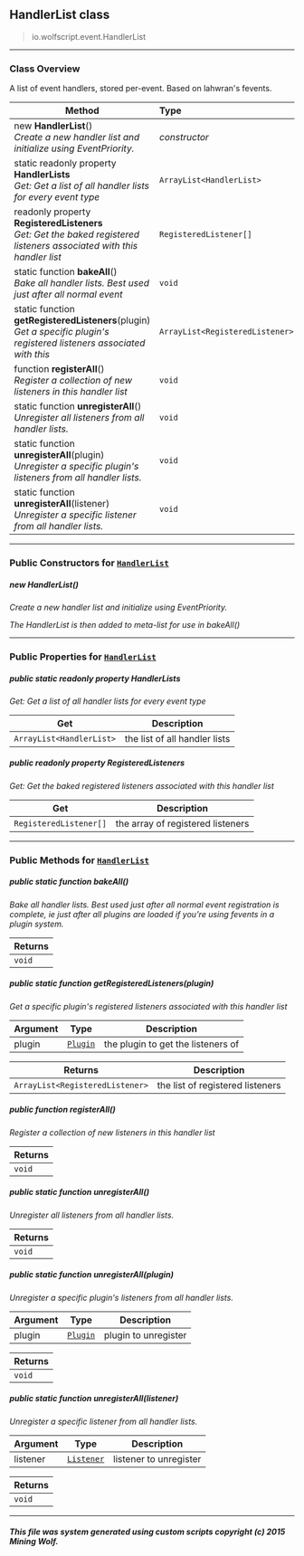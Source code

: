 ## HandlerList __class__

>io.wolfscript.event.HandlerList

---

### Class Overview

A list of event handlers, stored per-event. Based on lahwran's fevents.

Method | Type   
--- | :--- 
new __HandlerList__() <br> _Create a new handler list and initialize using EventPriority._ | _constructor_
static readonly property __HandlerLists__ <br> _Get: Get a list of all handler lists for every event type_ | `ArrayList<HandlerList>`
 readonly property __RegisteredListeners__ <br> _Get: Get the baked registered listeners associated with this handler list_ | `RegisteredListener[]`
static function __bakeAll__() <br> _Bake all handler lists. Best used just after all normal event_ | `void`
static function __getRegisteredListeners__(plugin) <br> _Get a specific plugin's registered listeners associated with this_ | `ArrayList<RegisteredListener>`
 function __registerAll__() <br> _Register a collection of new listeners in this handler list_ | `void`
static function __unregisterAll__() <br> _Unregister all listeners from all handler lists._ | `void`
static function __unregisterAll__(plugin) <br> _Unregister a specific plugin's listeners from all handler lists._ | `void`
static function __unregisterAll__(listener) <br> _Unregister a specific listener from all handler lists._ | `void`



---

### Public Constructors for [`HandlerList`](HandlerList.md)

##### <a id='handlerlist'></a>new __HandlerList__() 

_Create a new handler list and initialize using EventPriority. <p> The HandlerList is then added to meta-list for use in bakeAll()_


---

### Public Properties for [`HandlerList`](HandlerList.md)

##### <a id='handlerlists'></a>public static readonly property __HandlerLists__

_Get: Get a list of all handler lists for every event type_

Get | Description
--- | --- 
`ArrayList<HandlerList>` | the list of all handler lists



##### <a id='registeredlisteners'></a>public  readonly property __RegisteredListeners__

_Get: Get the baked registered listeners associated with this handler list_

Get | Description
--- | --- 
`RegisteredListener[]` | the array of registered listeners



---

### Public Methods for [`HandlerList`](HandlerList.md)

##### <a id='bakeall'></a>public static function __bakeAll__()

_Bake all handler lists. Best used just after all normal event registration is complete, ie just after all plugins are loaded if you're using fevents in a plugin system._

Returns | 
--- | 
`void` |


##### <a id='getregisteredlisteners'></a>public static function __getRegisteredListeners__(plugin)

_Get a specific plugin's registered listeners associated with this handler list_

Argument | Type | Description  
--- | --- | --- 
plugin | [`Plugin`](../plugin/Plugin.md) | the plugin to get the listeners of

Returns | Description
--- | --- 
`ArrayList<RegisteredListener>` | the list of registered listeners


##### <a id='registerall'></a>public  function __registerAll__()

_Register a collection of new listeners in this handler list_

Returns | 
--- | 
`void` |


##### <a id='unregisterall'></a>public static function __unregisterAll__()

_Unregister all listeners from all handler lists._

Returns | 
--- | 
`void` |


##### <a id='unregisterall'></a>public static function __unregisterAll__(plugin)

_Unregister a specific plugin's listeners from all handler lists._

Argument | Type | Description  
--- | --- | --- 
plugin | [`Plugin`](../plugin/Plugin.md) | plugin to unregister

Returns | 
--- | 
`void` |


##### <a id='unregisterall'></a>public static function __unregisterAll__(listener)

_Unregister a specific listener from all handler lists._

Argument | Type | Description  
--- | --- | --- 
listener | [`Listener`](Listener.md) | listener to unregister

Returns | 
--- | 
`void` |


---


##### This file was system generated using custom scripts copyright (c) 2015 Mining Wolf.
	

